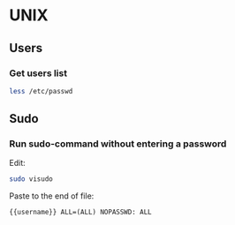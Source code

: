 # UNIX

## Users

### Get users list

```bash
less /etc/passwd
```

## Sudo

### Run sudo-command without entering a password

Edit:

```bash
sudo visudo
```

Paste to the end of file:

```text
{{username}} ALL=(ALL) NOPASSWD: ALL
```
